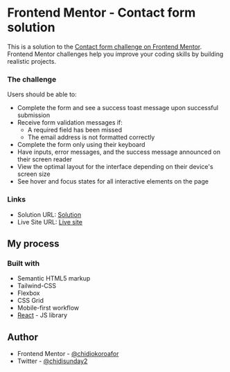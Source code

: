 # Frontend Mentor - Contact form solution

This is a solution to the [Contact form challenge on Frontend Mentor](https://www.frontendmentor.io/challenges/contact-form--G-hYlqKJj). Frontend Mentor challenges help you improve your coding skills by building realistic projects.


### The challenge

Users should be able to:

- Complete the form and see a success toast message upon successful submission
- Receive form validation messages if:
  - A required field has been missed
  - The email address is not formatted correctly
- Complete the form only using their keyboard
- Have inputs, error messages, and the success message announced on their screen reader
- View the optimal layout for the interface depending on their device's screen size
- See hover and focus states for all interactive elements on the page


### Links

- Solution URL: [Solution](https://www.frontendmentor.io/solutions/contact-form-using-react-tailwind-css-and-formik-SMIcy1xuhb)
- Live Site URL: [Live site](https://contact-form-sigma-two.vercel.app/)

## My process

### Built with

- Semantic HTML5 markup
- Tailwind-CSS
- Flexbox
- CSS Grid
- Mobile-first workflow
- [React](https://reactjs.org/) - JS library

## Author

<!-- - Website - [Add your name here](https://www.your-site.com) -->
- Frontend Mentor - [@chidiokoroafor](https://www.frontendmentor.io/profile/chidiokoroafor)
- Twitter - [@chidisunday2](https://x.com/chidisunday2)